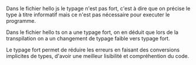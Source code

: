 
Dans le fichier hello js le typage n'est pas fort, c'est à dire que on précise le type à titre informatif mais ce n'est pas nécessaire pour executer le programme.

Dans le fichier hello ts on a une typage fort, on en déduit que lors de la transpilation on a un changement de typage faible vers typage fort.

Le typage fort permet de réduire les erreurs en faisant des conversions implicites de types, d'avoir une meilleur lisibilité et compréhention du code.